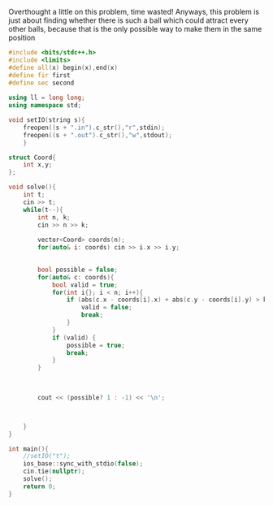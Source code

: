 Overthought a little on this problem, time wasted! Anyways, this problem is just about finding whether there is such a ball which could attract every other balls, because that is the only possible way to make them in the same position

```cpp
#include <bits/stdc++.h>
#include <limits>
#define all(x) begin(x),end(x)
#define fir first
#define sec second
 
using ll = long long;
using namespace std;

void setIO(string s){
	freopen((s + ".in").c_str(),"r",stdin);
	freopen((s + ".out").c_str(),"w",stdout);
	}

struct Coord{
    int x,y;
};

void solve(){
    int t;
    cin >> t;
    while(t--){
        int n, k;
        cin >> n >> k;
        
        vector<Coord> coords(n);
        for(auto& i: coords) cin >> i.x >> i.y;
        

        bool possible = false;
        for(auto& c: coords){
            bool valid = true;
            for(int i{}; i < n; i++){
                if (abs(c.x - coords[i].x) + abs(c.y - coords[i].y) > k){
                    valid = false;
                    break;
                }
            }
            if (valid) {
                possible = true;
                break;
            }
        }
        
    

        cout << (possible? 1 : -1) << '\n';



    }
}

int main(){
    //setIO("t");
	ios_base::sync_with_stdio(false);
	cin.tie(nullptr);
	solve();
	return 0;
}

```